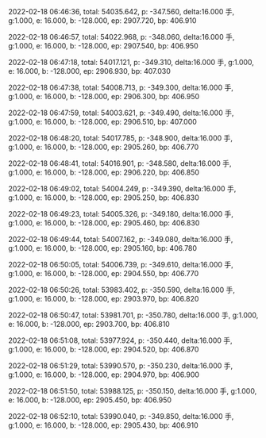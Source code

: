 2022-02-18 06:46:36, total: 54035.642, p: -347.560, delta:16.000 手, g:1.000, e: 16.000, b: -128.000, ep: 2907.720, bp: 406.910

2022-02-18 06:46:57, total: 54022.968, p: -348.060, delta:16.000 手, g:1.000, e: 16.000, b: -128.000, ep: 2907.540, bp: 406.950

2022-02-18 06:47:18, total: 54017.121, p: -349.310, delta:16.000 手, g:1.000, e: 16.000, b: -128.000, ep: 2906.930, bp: 407.030

2022-02-18 06:47:38, total: 54008.713, p: -349.300, delta:16.000 手, g:1.000, e: 16.000, b: -128.000, ep: 2906.300, bp: 406.950

2022-02-18 06:47:59, total: 54003.621, p: -349.490, delta:16.000 手, g:1.000, e: 16.000, b: -128.000, ep: 2906.510, bp: 407.000

2022-02-18 06:48:20, total: 54017.785, p: -348.900, delta:16.000 手, g:1.000, e: 16.000, b: -128.000, ep: 2905.260, bp: 406.770

2022-02-18 06:48:41, total: 54016.901, p: -348.580, delta:16.000 手, g:1.000, e: 16.000, b: -128.000, ep: 2906.220, bp: 406.850

2022-02-18 06:49:02, total: 54004.249, p: -349.390, delta:16.000 手, g:1.000, e: 16.000, b: -128.000, ep: 2905.250, bp: 406.830

2022-02-18 06:49:23, total: 54005.326, p: -349.180, delta:16.000 手, g:1.000, e: 16.000, b: -128.000, ep: 2905.460, bp: 406.830

2022-02-18 06:49:44, total: 54007.162, p: -349.080, delta:16.000 手, g:1.000, e: 16.000, b: -128.000, ep: 2905.160, bp: 406.780

2022-02-18 06:50:05, total: 54006.739, p: -349.610, delta:16.000 手, g:1.000, e: 16.000, b: -128.000, ep: 2904.550, bp: 406.770

2022-02-18 06:50:26, total: 53983.402, p: -350.590, delta:16.000 手, g:1.000, e: 16.000, b: -128.000, ep: 2903.970, bp: 406.820

2022-02-18 06:50:47, total: 53981.701, p: -350.780, delta:16.000 手, g:1.000, e: 16.000, b: -128.000, ep: 2903.700, bp: 406.810

2022-02-18 06:51:08, total: 53977.924, p: -350.440, delta:16.000 手, g:1.000, e: 16.000, b: -128.000, ep: 2904.520, bp: 406.870

2022-02-18 06:51:29, total: 53990.570, p: -350.230, delta:16.000 手, g:1.000, e: 16.000, b: -128.000, ep: 2904.970, bp: 406.900

2022-02-18 06:51:50, total: 53988.125, p: -350.150, delta:16.000 手, g:1.000, e: 16.000, b: -128.000, ep: 2905.450, bp: 406.950

2022-02-18 06:52:10, total: 53990.040, p: -349.850, delta:16.000 手, g:1.000, e: 16.000, b: -128.000, ep: 2905.430, bp: 406.910